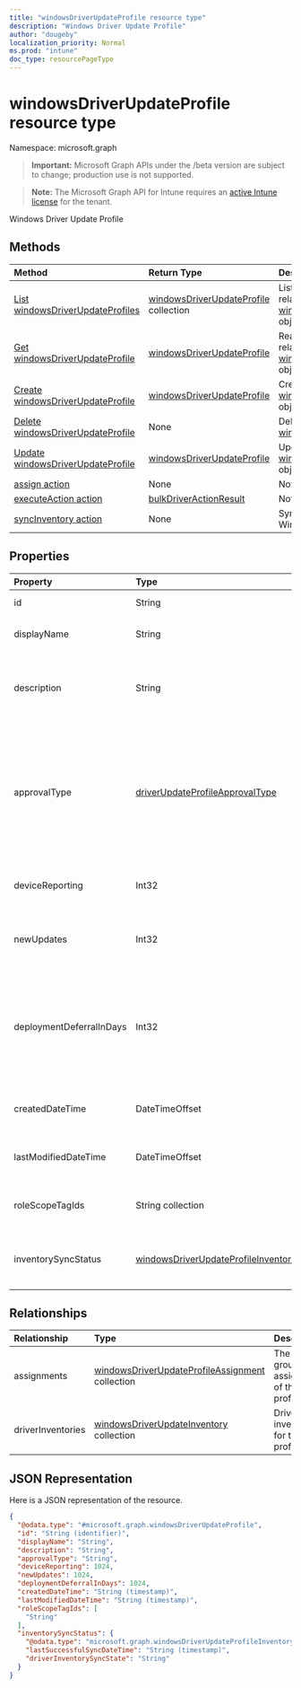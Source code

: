 ```yaml
---
title: "windowsDriverUpdateProfile resource type"
description: "Windows Driver Update Profile"
author: "dougeby"
localization_priority: Normal
ms.prod: "intune"
doc_type: resourcePageType
---
```


# windowsDriverUpdateProfile resource type

Namespace: microsoft.graph

> **Important:** Microsoft Graph APIs under the /beta version are subject to change; production use is not supported.

> **Note:** The Microsoft Graph API for Intune requires an [active Intune license](https://go.microsoft.com/fwlink/?linkid=839381) for the tenant.

Windows Driver Update Profile

## Methods
|Method|Return Type|Description|
|:---|:---|:---|
|[List windowsDriverUpdateProfiles](../api/intune-softwareupdate-windowsdriverupdateprofile-list.md)|[windowsDriverUpdateProfile](../resources/intune-softwareupdate-windowsdriverupdateprofile.md) collection|List properties and relationships of the [windowsDriverUpdateProfile](../resources/intune-softwareupdate-windowsdriverupdateprofile.md) objects.|
|[Get windowsDriverUpdateProfile](../api/intune-softwareupdate-windowsdriverupdateprofile-get.md)|[windowsDriverUpdateProfile](../resources/intune-softwareupdate-windowsdriverupdateprofile.md)|Read properties and relationships of the [windowsDriverUpdateProfile](../resources/intune-softwareupdate-windowsdriverupdateprofile.md) object.|
|[Create windowsDriverUpdateProfile](../api/intune-softwareupdate-windowsdriverupdateprofile-create.md)|[windowsDriverUpdateProfile](../resources/intune-softwareupdate-windowsdriverupdateprofile.md)|Create a new [windowsDriverUpdateProfile](../resources/intune-softwareupdate-windowsdriverupdateprofile.md) object.|
|[Delete windowsDriverUpdateProfile](../api/intune-softwareupdate-windowsdriverupdateprofile-delete.md)|None|Deletes a [windowsDriverUpdateProfile](../resources/intune-softwareupdate-windowsdriverupdateprofile.md).|
|[Update windowsDriverUpdateProfile](../api/intune-softwareupdate-windowsdriverupdateprofile-update.md)|[windowsDriverUpdateProfile](../resources/intune-softwareupdate-windowsdriverupdateprofile.md)|Update the properties of a [windowsDriverUpdateProfile](../resources/intune-softwareupdate-windowsdriverupdateprofile.md) object.|
|[assign action](../api/intune-softwareupdate-windowsdriverupdateprofile-assign.md)|None|Not yet documented|
|[executeAction action](../api/intune-softwareupdate-windowsdriverupdateprofile-executeaction.md)|[bulkDriverActionResult](../resources/intune-softwareupdate-bulkdriveractionresult.md)|Not yet documented|
|[syncInventory action](../api/intune-softwareupdate-windowsdriverupdateprofile-syncinventory.md)|None|Sync the driver inventory of a WindowsDriverUpdateProfile.|

## Properties
|Property|Type|Description|
|:---|:---|:---|
|id|String|The Intune policy id.|
|displayName|String|The display name for the profile.|
|description|String|The description of the profile which is specified by the user.|
|approvalType|[driverUpdateProfileApprovalType](../resources/intune-softwareupdate-driverupdateprofileapprovaltype.md)|Driver update profile approval type. For example, manual or automatic approval. Possible values are: `manual`, `automatic`.|
|deviceReporting|Int32|Number of devices reporting for this profile|
|newUpdates|Int32|Number of new driver updates available for this profile.|
|deploymentDeferralInDays|Int32|Deployment deferral settings in days, only applicable when ApprovalType is set to automatic approval.|
|createdDateTime|DateTimeOffset|The date time that the profile was created.|
|lastModifiedDateTime|DateTimeOffset|The date time that the profile was last modified.|
|roleScopeTagIds|String collection|List of Scope Tags for this Driver Update entity.|
|inventorySyncStatus|[windowsDriverUpdateProfileInventorySyncStatus](../resources/intune-softwareupdate-windowsdriverupdateprofileinventorysyncstatus.md)|Driver inventory sync status for this profile.|

## Relationships
|Relationship|Type|Description|
|:---|:---|:---|
|assignments|[windowsDriverUpdateProfileAssignment](../resources/intune-softwareupdate-windowsdriverupdateprofileassignment.md) collection|The list of group assignments of the profile.|
|driverInventories|[windowsDriverUpdateInventory](../resources/intune-softwareupdate-windowsdriverupdateinventory.md) collection|Driver inventories for this profile.|

## JSON Representation
Here is a JSON representation of the resource.
<!-- {
  "blockType": "resource",
  "keyProperty": "id",
  "@odata.type": "microsoft.graph.windowsDriverUpdateProfile"
}
-->
``` json
{
  "@odata.type": "#microsoft.graph.windowsDriverUpdateProfile",
  "id": "String (identifier)",
  "displayName": "String",
  "description": "String",
  "approvalType": "String",
  "deviceReporting": 1024,
  "newUpdates": 1024,
  "deploymentDeferralInDays": 1024,
  "createdDateTime": "String (timestamp)",
  "lastModifiedDateTime": "String (timestamp)",
  "roleScopeTagIds": [
    "String"
  ],
  "inventorySyncStatus": {
    "@odata.type": "microsoft.graph.windowsDriverUpdateProfileInventorySyncStatus",
    "lastSuccessfulSyncDateTime": "String (timestamp)",
    "driverInventorySyncState": "String"
  }
}
```





